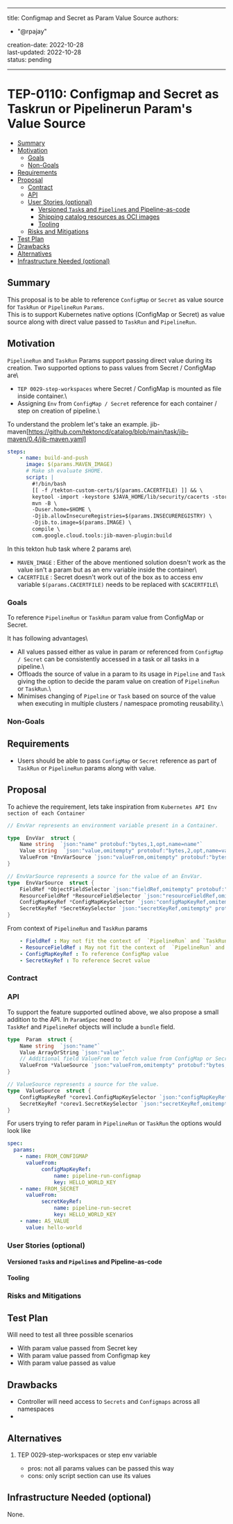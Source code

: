 
---
title: Configmap and Secret as Param Value Source
authors:
  - "@rpajay"
 
creation-date: 2022-10-28\
last-updated: 2022-10-28\
status: pending

---
# TEP-0110: Configmap and Secret as Taskrun or Pipelinerun Param's Value Source

<!-- toc -->
- [Summary](#summary)
- [Motivation](#motivation)
  - [Goals](#goals)
  - [Non-Goals](#non-goals)
- [Requirements](#requirements)
- [Proposal](#proposal)
  - [Contract](#contract)
  - [API](#api)
  - [User Stories (optional)](#user-stories-optional)
    - [Versioned <code>Task</code>s and <code>Pipeline</code>s and Pipeline-as-code](#versioned-s-and-s-and-pipeline-as-code)
    - [Shipping catalog resources as OCI images](#shipping-catalog-resources-as-oci-images)
    - [Tooling](#tooling)
  - [Risks and Mitigations](#risks-and-mitigations)
- [Test Plan](#test-plan)
- [Drawbacks](#drawbacks)
- [Alternatives](#alternatives)
- [Infrastructure Needed (optional)](#infrastructure-needed-optional)
<!-- /toc -->

## Summary

This proposal is to be able to reference `ConfigMap` or `Secret` as value source for `TaskRun` or `PipelineRun` `Params`.\
This is to support Kubernetes native options (ConfigMap or Secret) as value source along with direct value passed to `TaskRun` and `PipelineRun`.

## Motivation

`PipelineRun` and `TaskRun` Params support passing direct value during its creation. Two supported options to pass values from Secret / ConfigMap are\
- `TEP 0029-step-workspaces`  where Secret / ConfigMap is mounted as file inside container.\
- Assigning `Env` from `ConfigMap / Secret` reference for each container / step on creation of pipeline.\

To understand the problem let's take an example. 
jib-maven[https://github.com/tektoncd/catalog/blob/main/task/jib-maven/0.4/jib-maven.yaml]

```yaml
steps:
	- name: build-and-push
	  image: $(params.MAVEN_IMAGE)
	  # Make sh evaluate $HOME.
	  script: |
		#!/bin/bash
		[[ -f /tekton-custom-certs/$(params.CACERTFILE) ]] && \
		keytool -import -keystore $JAVA_HOME/lib/security/cacerts -storepass "changeit" -file /tekton-custom-certs/$(params.CACERTFILE) -noprompt
		mvn -B \
		-Duser.home=$HOME \
		-Djib.allowInsecureRegistries=$(params.INSECUREREGISTRY) \
		-Djib.to.image=$(params.IMAGE) \
		compile \
		com.google.cloud.tools:jib-maven-plugin:build
```

In this tekton hub task where 2 params are\
- `MAVEN_IMAGE` : Either of the above mentioned solution  doesn't work as the value isn't a param but as an env variable inside the container\
- `CACERTFILE` : Secret doesn't work out of the box as to access env variable `$(params.CACERTFILE)` needs to be replaced with `$CACERTFILE`\

### Goals

To reference `PipelineRun` or `TaskRun` param value from ConfigMap or Secret. 

It has following advantages\
- All values passed either as value in param or referenced from `ConfigMap / Secret` can be consistently accessed in a task or all tasks in a pipeline.\
-  Offloads the source of value in a param to its usage in `Pipeline` and `Task`  giving the option to decide the param value on creation of `PipelineRun` or `TaskRun`.\
- Minimises changing of `Pipeline` or `Task` based on source of the value when executing in multiple clusters / namespace promoting reusability.\

### Non-Goals


## Requirements

- Users should be able to pass `ConfigMap` or `Secret` reference as part of `TaskRun` or `PipelineRun` params along with value.

## Proposal

To achieve the requirement, lets take inspiration from `Kubernetes API Env section of each Container`

```go
// EnvVar represents an environment variable present in a Container.

type  EnvVar  struct {
	Name string  `json:"name" protobuf:"bytes,1,opt,name=name"`
	Value string  `json:"value,omitempty" protobuf:"bytes,2,opt,name=value"`
	ValueFrom *EnvVarSource `json:"valueFrom,omitempty" protobuf:"bytes,3,opt,name=valueFrom"`
}

// EnvVarSource represents a source for the value of an EnvVar.
type  EnvVarSource  struct {
	FieldRef *ObjectFieldSelector `json:"fieldRef,omitempty" protobuf:"bytes,1,opt,name=fieldRef"`
	ResourceFieldRef *ResourceFieldSelector `json:"resourceFieldRef,omitempty" protobuf:"bytes,2,opt,name=resourceFieldRef"`
	ConfigMapKeyRef *ConfigMapKeySelector `json:"configMapKeyRef,omitempty" protobuf:"bytes,3,opt,name=configMapKeyRef"`
	SecretKeyRef *SecretKeySelector `json:"secretKeyRef,omitempty" protobuf:"bytes,4,opt,name=secretKeyRef"`
}

```

From context of `PipelineRun` and `TaskRun` params 
```yaml
	- FieldRef : May not fit the context of  `PipelineRun` and `TaskRun` params as its used to reference field of the pod.
	- ResourceFieldRef : May not fit the context of  `PipelineRun` and `TaskRun` params as its used to reference resource of the container.
	- ConfigMapKeyRef : To reference ConfigMap value
	- SecretKeyRef : To reference Secret value
```

### Contract

### API

To support the feature supported outlined above, we also propose a small addition to the API. In `ParamSpec` need to  
`TaskRef` and `PipelineRef` objects will include a `bundle` field.

```go
type  Param  struct {
	Name string  `json:"name"`
	Value ArrayOrString `json:"value"`
	// Additional field ValueFrom to fetch value from ConfigMap or Secret
	ValueFrom *ValueSource `json:"valueFrom,omitempty" protobuf:"bytes,3,opt,name=valueFrom"`
}

// ValueSource represents a source for the value.
type  ValueSource  struct {
	ConfigMapKeyRef *corev1.ConfigMapKeySelector `json:"configMapKeyRef,omitempty" protobuf:"bytes,3,opt,name=configMapKeyRef"`
	SecretKeyRef *corev1.SecretKeySelector `json:"secretKeyRef,omitempty" protobuf:"bytes,4,opt,name=secretKeyRef"`
}
```

For users trying to refer param in  `PipelineRun` or `TaskRun` the options would look like

```yaml
spec:
  params:
    - name: FROM_CONFIGMAP
      valueFrom:
	       configMapKeyRef:
		       name: pipeline-run-configmap
		       key: HELLO_WORLD_KEY
    - name: FROM_SECRET
      valueFrom:
	       secretKeyRef:
		       name: pipeline-run-secret
		       key: HELLO_WORLD_KEY
    - name: AS_VALUE
      value: hello-world 
```


### User Stories (optional)

#### Versioned `Task`s and `Pipeline`s and Pipeline-as-code


#### Tooling


### Risks and Mitigations

## Test Plan

Will need to test all three possible scenarios
 - With param value passed from Secret key
 - With param value passed from Configmap key
 - With param value passed as value  

## Drawbacks

- Controller will need access to `Secrets` and `Configmaps` across all namespaces
- 
## Alternatives

1. TEP 0029-step-workspaces or step env variable

   - pros: not all params values can be passed this way
   - cons: only script section can use its values


## Infrastructure Needed (optional)

None.
